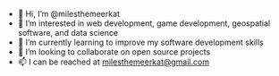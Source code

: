 - 👋 Hi, I’m @milesthemeerkat
- 👀 I’m interested in web development, game development, geospatial software, and data science
- 🌱 I’m currently learning to improve my software development skills
- 💞️ I’m looking to collaborate on open source projects
- 📫 I can be reached at milesthemeerkat@gmail.com

<!---
milesthemeerkat/milesthemeerkat is a ✨ special ✨ repository because its `README.md` (this file) appears on your GitHub profile.
You can click the Preview link to take a look at your changes.
--->
